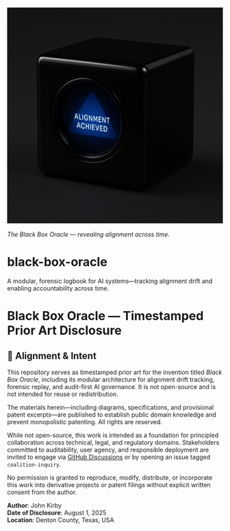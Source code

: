 ![Alignment Achieved Cube](alignment-achieved-cube.png)

*The Black Box Oracle — revealing alignment across time.*

# black-box-oracle
A modular, forensic logbook for AI systems—tracking alignment drift and enabling accountability across time.

# Black Box Oracle — Timestamped Prior Art Disclosure

## 🧭 Alignment & Intent

This repository serves as timestamped prior art for the invention titled *Black Box Oracle*, including its modular architecture for alignment drift tracking, forensic replay, and audit-first AI governance. It is not open-source and is not intended for reuse or redistribution.

The materials herein—including diagrams, specifications, and provisional patent excerpts—are published to establish public domain knowledge and prevent monopolistic patenting. All rights are reserved.

While not open-source, this work is intended as a foundation for principled collaboration across technical, legal, and regulatory domains. Stakeholders committed to auditability, user agency, and responsible deployment are invited to engage via [GitHub Discussions](#) or by opening an issue tagged `coalition-inquiry`.

No permission is granted to reproduce, modify, distribute, or incorporate this work into derivative projects or patent filings without explicit written consent from the author.

**Author**: John Kirby  
**Date of Disclosure**: August 1, 2025  
**Location**: Denton County, Texas, USA
